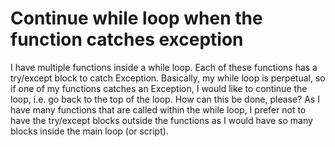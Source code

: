 
# Continue while loop when the function catches exception

I have multiple functions inside a while loop. Each of these functions has a try/except block to catch Exception. Basically, my while loop is perpetual, so if one of my functions catches an Exception, I would like to continue the loop, i.e. go back to the top of the loop. How can this be done, please?
As I have many functions that are called within the while loop, I prefer not to have the try/except blocks outside the functions as I would have so many blocks inside the main loop (or script).

        